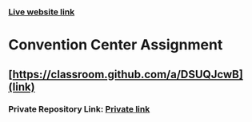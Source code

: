 
### [Live website link ](https://peaceful-hamilton-80c4fe.netlify.app/)

# Convention Center Assignment


## [https://classroom.github.com/a/DSUQJcwB](link)

### Private Repository Link: [Private link](https://classroom.github.com/a/DSUQJcwB)
